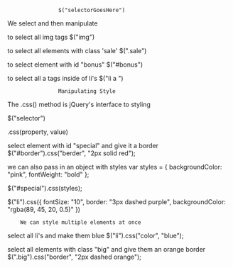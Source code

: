					$("selectorGoesHere")

We select and then manipulate

to select all img tags
$("img")

to select all elements with class 'sale'
$(".sale")

to select element with id "bonus"
$("#bonus")

to select all a tags inside of li's
$("li a ")

					Manipulating Style

The .css() method is jQuery's interface to styling

$("selector")

.css(property, value)

select element with id "special" and give it a border
$("#border").css("berder", "2px solid red");

we can also pass in an object with styles
var styles = {
	backgroundColor: "pink",
	fontWeight: "bold"
};

$("#special").css(styles);

$("li").css({
	fontSize: "10",
	border: "3px dashed purple",
	backgroundColor: "rgba(89, 45, 20, 0.5)"
})

		We can style multiple elements at once

select all li's and make them blue
$("li").css("color", "blue");

select all elements with class "big"
and give them an orange border
$(".big").css("border", "2px dashed orange");